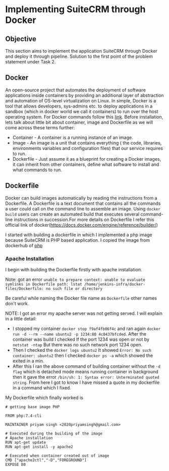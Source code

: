 # Implementing SuiteCRM through Docker

## Objective

This section aims to implement the application SuiteCRM through Docker and deploy it through pipeline. Solution to the first point of the problem statement under Task 2.

## Docker

An open-source project that automates the deployment of software applications inside containers by providing an additional layer of abstraction and automation of OS-level virtualization on Linux. In simple, Docker is a tool that allows developers, sys-admins etc. to deploy applications in a sandbox (which in docker world we call it containers) to run over the host operating system. For Docker commands follow this [link](https://github.com/wsargent/docker-cheat-sheet#dockerfile). Before installation, lets talk about little bit about container, image and Dockerfile as we will come across these terms further:

* Container - A container is a running instance of an image.
* Image - An image is a unit that contains everything ( the code, libraries, environments variables and configuration files) that our service requires to run.
* Dockerfile - Just assume it as a blueprint for creating a Docker images, it can inherit from other containers, define what software to install and what commands to run.

## Dockerfile

Docker can build images automatically by reading the instructions from a Dockerfile. A Dockerfile is a text document that contains all the commands a user could call on the command line to assemble an image. Using `docker build` users can create an automated build that executes several command-line instructions in succession.For more details on Dockerfile I refer this official link of docker(https://docs.docker.com/engine/reference/builder/)

I started with building a dockerfile in which I implemented a php image because SuiteCRM is PHP based application. I copied the image from dockerhub of [php](https://hub.docker.com/_/php)

### Apache Installation

I begin with building the Dockerfile firstly with apache installation. 

Note: got an error `unable to prepare context: unable to evaluate symlinks in Dockerfile path: lstat /home/jenkins-infra/docker-files/Dockerfile: no such file or directory`

Be careful while naming the Docker file name as `Dockerfile` other names don't work.

NOTE: I got an error my apache server was not getting served. I will explain in a little detail: 
* I stopped my container `docker stop f9af4fb06f4c` and ran again `docker run -d --rm --name ubuntu2 -p 1234:80 4c0437bfcded`. After the container was build I checked If the port 1234 was open or not by `netstat -ntap` But there was no such network port 1234 open.
* Then I checked the `docker logs ubuntu2` It showed `Error: No such container: ubuntu2` then I checked `docker ps -a` which showed the exited in a min.
* After this I ran the above command of building container without the `-d flag` which is detached mode means running container in background then it gave the error `/bin/sh: 1: Syntax error: Unterminated quoted string`. From here I got to know I have missed a quote in my dockerfile in a command which I fixed.

My Dockerfile which finally worked is 
```
# getting base image PHP

FROM php:7.4-cli

MAINTAINER priyam singh <2020priyamsingh@gmail.com>

# Executed during the building of the image
# Apache installation
RUN apt-get update
RUN apt-get install -y apache2

# Executed when container created out of image
CMD ["apache2ctl","-D","FOREGROUND"]
EXPOSE 80
```